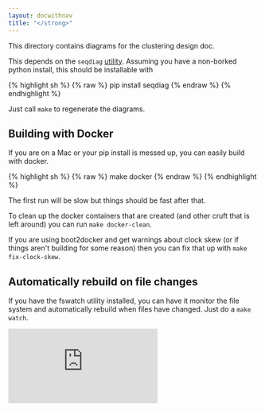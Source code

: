 ```yaml
---
layout: docwithnav
title: "</strong>"
---
```

<!-- BEGIN MUNGE: UNVERSIONED_WARNING -->


<!-- END MUNGE: UNVERSIONED_WARNING -->
This directory contains diagrams for the clustering design doc.

This depends on the `seqdiag` [utility](http://blockdiag.com/en/seqdiag/index.html).  Assuming you have a non-borked python install, this should be installable with

{% highlight sh %}
{% raw %}
pip install seqdiag
{% endraw %}
{% endhighlight %}

Just call `make` to regenerate the diagrams.

## Building with Docker

If you are on a Mac or your pip install is messed up, you can easily build with docker.

{% highlight sh %}
{% raw %}
make docker
{% endraw %}
{% endhighlight %}

The first run will be slow but things should be fast after that.

To clean up the docker containers that are created (and other cruft that is left around) you can run `make docker-clean`.

If you are using boot2docker and get warnings about clock skew (or if things aren't building for some reason) then you can fix that up with `make fix-clock-skew`.

## Automatically rebuild on file changes

If you have the fswatch utility installed, you can have it monitor the file system and automatically rebuild when files have changed.  Just do a `make watch`.


<!-- BEGIN MUNGE: GENERATED_ANALYTICS -->
[![Analytics](https://kubernetes-site.appspot.com/UA-36037335-10/GitHub/docs/design/clustering/README.md?pixel)]()
<!-- END MUNGE: GENERATED_ANALYTICS -->

